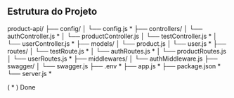 ## Estrutura do Projeto
product-api/
├── config/
│   └── config.js *
├── controllers/
│   └── authController.js *
│   └── productController.js
│   └── testController.js *
│   └── userController.js *
├── models/
│   └── product.js
│   └── user.js *
├── routes/
│   └── testRoute.js *
│   └── authRoutes.js *
│   └── productRoutes.js
│   └── userRoutes.js *
├── middlewares/
│   └── authMiddleware.js
├── swagger/
│   └── swagger.js
├── .env *
├── app.js * 
├── package.json *
└── server.js *

( * ) Done 